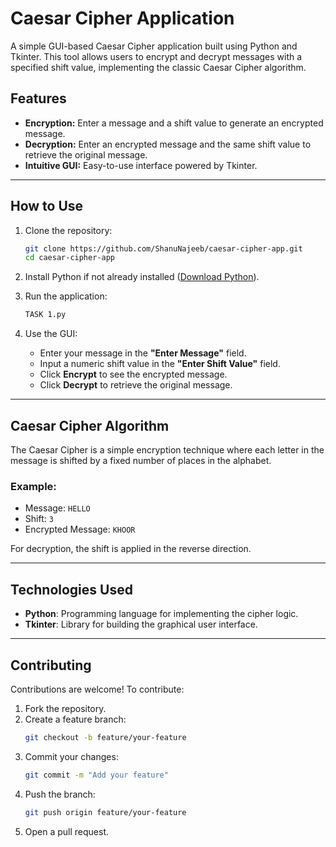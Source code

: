 
# Caesar Cipher Application

A simple GUI-based Caesar Cipher application built using Python and Tkinter. This tool allows users to encrypt and decrypt messages with a specified shift value, implementing the classic Caesar Cipher algorithm.

## Features

- **Encryption:** Enter a message and a shift value to generate an encrypted message.
- **Decryption:** Enter an encrypted message and the same shift value to retrieve the original message.
- **Intuitive GUI:** Easy-to-use interface powered by Tkinter.

---

## How to Use

1. Clone the repository:
   ```bash
   git clone https://github.com/ShanuNajeeb/caesar-cipher-app.git
   cd caesar-cipher-app
   ```

2. Install Python if not already installed ([Download Python](https://www.python.org/downloads/)).

3. Run the application:
   ```bash
   TASK 1.py
   ```

4. Use the GUI:
   - Enter your message in the **"Enter Message"** field.
   - Input a numeric shift value in the **"Enter Shift Value"** field.
   - Click **Encrypt** to see the encrypted message.
   - Click **Decrypt** to retrieve the original message.

---

## Caesar Cipher Algorithm

The Caesar Cipher is a simple encryption technique where each letter in the message is shifted by a fixed number of places in the alphabet.

### Example:
- Message: `HELLO`
- Shift: `3`
- Encrypted Message: `KHOOR`

For decryption, the shift is applied in the reverse direction.

---

## Technologies Used

- **Python**: Programming language for implementing the cipher logic.
- **Tkinter**: Library for building the graphical user interface.

---

## Contributing

Contributions are welcome! To contribute:
1. Fork the repository.
2. Create a feature branch:
   ```bash
   git checkout -b feature/your-feature
   ```
3. Commit your changes:
   ```bash
   git commit -m "Add your feature"
   ```
4. Push the branch:
   ```bash
   git push origin feature/your-feature
   ```
5. Open a pull request.

